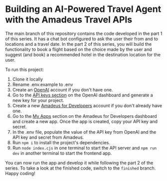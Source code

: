 # Building an AI-Powered Travel Agent with the Amadeus Travel APIs


The main branch of this repository contains the code developed in the part 1 of this series. It has a chat bot configured to ask the user their from and to locations and a travel date. In the part 2 of this series, you will build the functionality to book a flight based on the choice made by the user and suggest (and book) a recommended hotel in the destination location for the user.

To run this project:
1. Clone it locally
2. Rename .env.example to .env
3. Create an [OpenAI](https://platform.openai.com/login?launch) account if you don't have one.
4. Go to the [API keys section](https://platform.openai.com/api-keys) on the OpenAI dashboard and generate a new key for your project.
5. Create a new [Amadeus for Developers](https://www.accounts.amadeus.com/LoginService/authorize?service=PAA&redirect_uri=https%3A%2F%2Fdevelopers.amadeus.com%2Fmy-apps%3Fauth&scope=openid&response_mode=fragment) account if you don't already have one.
6. Go to the [My Apps](https://developers.amadeus.com/my-apps) section on the Amadeus for Developers dashboard and create a new app. Once the app is created, copy your API key and secret. 
7. In the .env file, populate the value of the API key from OpenAI and the API key and secret from Amadeus.
8. Run `npm i` to install the project's dependencies.
9. Run `node index.cjs` in one terminal to start the API server and `npm run dev` in another terminal to start the frontend app.

You can now run the app and develop it while following the part 2 of the series. To take a look at the finished code, switch to the `finished` branch. Happy coding!
